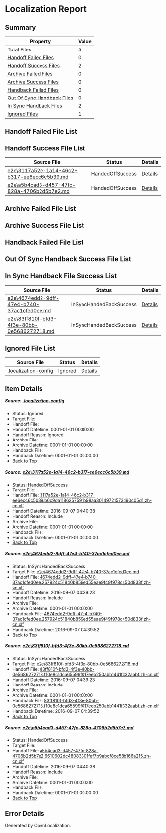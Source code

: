 # <a name='report-top'></a> Localization Report

## Summary
 Property | Value 
 -------- | ----- 
 Total Files | 5
[ Handoff Failed Files ](#handoff-failed-list)| 0
[ Handoff Success Files ](#handoff-success-list)| 2
[ Archive Failed Files ](#archive-failed-list)| 0
[ Archive Success Files ](#archive-success-list)| 0
[ Handback Failed Files ](#handback-failed-list)| 0
[ Out Of Sync Handback Files ](#outofsync-handback-success-list)| 0
[ In Sync Handback Files ](#insync-handback-success-list)| 2
[ Ignored Files ](#ignored-list)| 1

## <a name='handoff-failed-list'></a> Handoff Failed File List

## <a name='handoff-success-list'></a> Handoff Success File List
 Source File | Status | Details 
 ----------- | ------ | ------- 
 [e2e\3117a52e-1a14-46c2-b317-ee6ecc6c5b39.md](https://github.com/OpenLocalizationTestOrg/ol-test0/blob/8ae598d681831a16489294668336db59756a9f58/e2e/3117a52e-1a14-46c2-b317-ee6ecc6c5b39.md) | HandedOffSuccess | [Details](#a4e8688dac4aeef4a560f98706dd82b74ff572711)
 [e2e\a5b4cad3-d457-47fc-828a-4706b2d5b7e2.md](https://github.com/OpenLocalizationTestOrg/ol-test0/blob/8ae598d681831a16489294668336db59756a9f58/e2e/a5b4cad3-d457-47fc-828a-4706b2d5b7e2.md) | HandedOffSuccess | [Details](#a76358002380af24e3a32f79c04b164ad42d3bb54)

## <a name='archive-failed-list'></a> Archive Failed File List

## <a name='archive-success-list'></a> Archive Success File List

## <a name='handback-failed-list'></a> Handback Failed File List

## <a name='outofsync-handback-success-list'></a> Out Of Sync Handback Success File List

## <a name='insync-handback-success-list'></a> In Sync Handback File Success List
 Source File | Status | Details 
 ----------- | ------ | ------- 
 [e2e\4674edd2-9dff-47e4-b740-37ac1cfed0ee.md](https://github.com/OpenLocalizationTestOrg/ol-test0/blob/297f0147d86be730960dde2a9293512168b32ec7/e2e/4674edd2-9dff-47e4-b740-37ac1cfed0ee.md) | InSyncHandedBackSuccess | [Details](#ea78333a8ebdfdd36f9af38dffc868b8f0c524742)
 [e2e\83ff810f-bfd3-4f3e-80bb-0e5686272718.md](https://github.com/OpenLocalizationTestOrg/ol-test0/blob/297f0147d86be730960dde2a9293512168b32ec7/e2e/83ff810f-bfd3-4f3e-80bb-0e5686272718.md) | InSyncHandedBackSuccess | [Details](#6029494621a015cf9ee0c80428406113b0a4dc763)

## <a name='ignored-list'></a> Ignored File List
 Source File | Status | Details 
 ----------- | ------ | ------- 
 [.localization-config](https://github.com/OpenLocalizationTestOrg/ol-test0/blob/8ae598d681831a16489294668336db59756a9f58/.localization-config) | Ignored | [Details](#3d4f252ac210baf56311d7e97dcc2db10974dbd20)

## Item Details
##### <a name='3d4f252ac210baf56311d7e97dcc2db10974dbd20'></a> Source: [.localization-config](https://github.com/OpenLocalizationTestOrg/ol-test0/blob/8ae598d681831a16489294668336db59756a9f58/.localization-config)
* Status: Ignored
* Target File: 
* Handoff File: 
* Handoff Datetime: 0001-01-01 00:00:00
* Handoff Reason: Ignored
* Archive File: 
* Archive Datetime: 0001-01-01 00:00:00
* Handback File: 
* Handback Datetime: 0001-01-01 00:00:00
* [Back to Top](#report-top)

##### <a name='a4e8688dac4aeef4a560f98706dd82b74ff572711'></a> Source: [e2e\3117a52e-1a14-46c2-b317-ee6ecc6c5b39.md](https://github.com/OpenLocalizationTestOrg/ol-test0/blob/8ae598d681831a16489294668336db59756a9f58/e2e/3117a52e-1a14-46c2-b317-ee6ecc6c5b39.md)
* Status: HandedOffSuccess
* Target File: 
* Handoff File: [3117a52e-1a14-46c2-b317-ee6ecc6c5b39.b6c9da1186257591b98aa30149721573d90c05d1.zh-cn.xlf](https://github.com/OpenLocalizationTestOrg/ol-test0-handoff/blob/1967c569889821e398478bc7172668920cff44c4/ol-handoff/OpenLocalizationTestOrg/ol-test0-zhcn/ci/ht/3117a52e-1a14-46c2-b317-ee6ecc6c5b39.b6c9da1186257591b98aa30149721573d90c05d1.zh-cn.xlf)
* Handoff Datetime: 2016-09-07 04:40:38
* Handoff Reason: Include
* Archive File: 
* Archive Datetime: 0001-01-01 00:00:00
* Handback File: 
* Handback Datetime: 0001-01-01 00:00:00
* [Back to Top](#report-top)

##### <a name='ea78333a8ebdfdd36f9af38dffc868b8f0c524742'></a> Source: [e2e\4674edd2-9dff-47e4-b740-37ac1cfed0ee.md](https://github.com/OpenLocalizationTestOrg/ol-test0/blob/297f0147d86be730960dde2a9293512168b32ec7/e2e/4674edd2-9dff-47e4-b740-37ac1cfed0ee.md)
* Status: InSyncHandedBackSuccess
* Target File: [e2e\4674edd2-9dff-47e4-b740-37ac1cfed0ee.md](https://github.com/OpenLocalizationTestOrg/ol-test0-zhcn/blob/43f4ac0a63bb20e747b43e4d4d68b526be9f602e/e2e/4674edd2-9dff-47e4-b740-37ac1cfed0ee.md)
* Handoff File: [4674edd2-9dff-47e4-b740-37ac1cfed0ee.257924c51840b859ed55eae9f49f978c450d833f.zh-cn.xlf](https://github.com/OpenLocalizationTestOrg/ol-test0-handoff/blob/9ec19f7d2d936e805568a0fbfb8be6f5828d4bc5/ol-handoff/OpenLocalizationTestOrg/ol-test0-zhcn/ci/high/4674edd2-9dff-47e4-b740-37ac1cfed0ee.257924c51840b859ed55eae9f49f978c450d833f.zh-cn.xlf)
* Handoff Datetime: 2016-09-07 04:39:23
* Handoff Reason: Include
* Archive File: 
* Archive Datetime: 0001-01-01 00:00:00
* Handback File: [4674edd2-9dff-47e4-b740-37ac1cfed0ee.257924c51840b859ed55eae9f49f978c450d833f.zh-cn.xlf](https://github.com/OpenLocalizationTestOrg/ol-test0-handback/blob/c78db8ee62fa985e80576498e44c26df0e436d4a/ol-handback/OpenLocalizationTestOrg/ol-test0-zhcn/ci/high/4674edd2-9dff-47e4-b740-37ac1cfed0ee.257924c51840b859ed55eae9f49f978c450d833f.zh-cn.xlf)
* Handback Datetime: 2016-09-07 04:39:52
* [Back to Top](#report-top)

##### <a name='6029494621a015cf9ee0c80428406113b0a4dc763'></a> Source: [e2e\83ff810f-bfd3-4f3e-80bb-0e5686272718.md](https://github.com/OpenLocalizationTestOrg/ol-test0/blob/297f0147d86be730960dde2a9293512168b32ec7/e2e/83ff810f-bfd3-4f3e-80bb-0e5686272718.md)
* Status: InSyncHandedBackSuccess
* Target File: [e2e\83ff810f-bfd3-4f3e-80bb-0e5686272718.md](https://github.com/OpenLocalizationTestOrg/ol-test0-zhcn/blob/43f4ac0a63bb20e747b43e4d4d68b526be9f602e/e2e/83ff810f-bfd3-4f3e-80bb-0e5686272718.md)
* Handoff File: [83ff810f-bfd3-4f3e-80bb-0e5686272718.f10e8c1dca65599f017eeb250abb1441f332aabf.zh-cn.xlf](https://github.com/OpenLocalizationTestOrg/ol-test0-handoff/blob/9ec19f7d2d936e805568a0fbfb8be6f5828d4bc5/ol-handoff/OpenLocalizationTestOrg/ol-test0-zhcn/ci/high/83ff810f-bfd3-4f3e-80bb-0e5686272718.f10e8c1dca65599f017eeb250abb1441f332aabf.zh-cn.xlf)
* Handoff Datetime: 2016-09-07 04:39:23
* Handoff Reason: Include
* Archive File: 
* Archive Datetime: 0001-01-01 00:00:00
* Handback File: [83ff810f-bfd3-4f3e-80bb-0e5686272718.f10e8c1dca65599f017eeb250abb1441f332aabf.zh-cn.xlf](https://github.com/OpenLocalizationTestOrg/ol-test0-handback/blob/c78db8ee62fa985e80576498e44c26df0e436d4a/ol-handback/OpenLocalizationTestOrg/ol-test0-zhcn/ci/high/83ff810f-bfd3-4f3e-80bb-0e5686272718.f10e8c1dca65599f017eeb250abb1441f332aabf.zh-cn.xlf)
* Handback Datetime: 2016-09-07 04:39:52
* [Back to Top](#report-top)

##### <a name='a76358002380af24e3a32f79c04b164ad42d3bb54'></a> Source: [e2e\a5b4cad3-d457-47fc-828a-4706b2d5b7e2.md](https://github.com/OpenLocalizationTestOrg/ol-test0/blob/8ae598d681831a16489294668336db59756a9f58/e2e/a5b4cad3-d457-47fc-828a-4706b2d5b7e2.md)
* Status: HandedOffSuccess
* Target File: 
* Handoff File: [a5b4cad3-d457-47fc-828a-4706b2d5b7e2.6610602dc48083301fef7b9abcf8ce58b166a215.zh-cn.xlf](https://github.com/OpenLocalizationTestOrg/ol-test0-handoff/blob/1967c569889821e398478bc7172668920cff44c4/ol-handoff/OpenLocalizationTestOrg/ol-test0-zhcn/ci/ht/a5b4cad3-d457-47fc-828a-4706b2d5b7e2.6610602dc48083301fef7b9abcf8ce58b166a215.zh-cn.xlf)
* Handoff Datetime: 2016-09-07 04:40:38
* Handoff Reason: Include
* Archive File: 
* Archive Datetime: 0001-01-01 00:00:00
* Handback File: 
* Handback Datetime: 0001-01-01 00:00:00
* [Back to Top](#report-top)


## Error Details

Generated by OpenLocalization.
